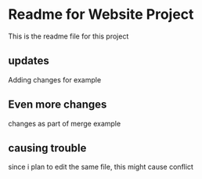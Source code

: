 # Readme for Website Project

This is the readme file for this project


## updates

Adding changes for example


## Even more changes

changes as part of merge example

## causing trouble

since i plan to edit the same file, this might cause conflict

